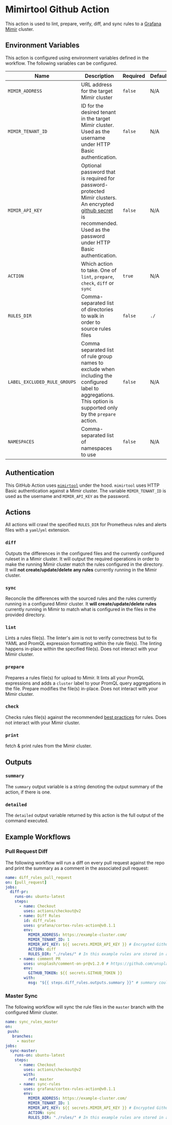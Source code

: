 # Mimirtool Github Action

This action is used to lint, prepare, verify, diff, and sync rules to a [Grafana Mimir](https://github.com/grafana/mimir) cluster.

## Environment Variables

This action is configured using environment variables defined in the workflow. The following variables can be configured.

| Name                         | Description                                                                                                                                                                                                                                | Required | Default |
| ---------------------------- | ------------------------------------------------------------------------------------------------------------------------------------------------------------------------------------------------------------------------------------------ | -------- | ------- |
| `MIMIR_ADDRESS`             | URL address for the target Mimir cluster                                                                                                                                                                                                  | `false`  | N/A     |
| `MIMIR_TENANT_ID`           | ID for the desired tenant in the target Mimir cluster. Used as the username under HTTP Basic authentication.                                                                                                                                                                                     | `false`  | N/A     |
| `MIMIR_API_KEY`             | Optional password that is required for password-protected Mimir clusters. An encrypted [github secret](https://help.github.com/en/actions/automating-your-workflow-with-github-actions/creating-and-using-encrypted-secrets ) is recommended. Used as the password under HTTP Basic authentication. | `false`  | N/A     |
| `ACTION`                     | Which action to take. One of `lint`, `prepare`, `check`, `diff` or `sync`                                                                                                                                                                  | `true`   | N/A     |
| `RULES_DIR`                  | Comma-separated list of directories to walk in order to source rules files                                                                                                                                                                 | `false`  | `./`    |
| `LABEL_EXCLUDED_RULE_GROUPS` | Comma separated list of rule group names to exclude when including the configured label to aggregations. This option is supported only by the `prepare` action.                                                                            | `false`  | N/A     |
| `NAMESPACES`                 | Comma-separated list of namespaces to use                                                                                                                                                                                                  | `false`  | N/A     |

## Authentication

This GitHub Action uses [`mimirtool`](https://github.com/grafana/mimir) under the hood.
`mimirtool` uses HTTP Basic authentication against a Mimir cluster. The variable `MIMIR_TENANT_ID` is used as the username and `MIMIR_API_KEY` as the password.

## Actions

All actions will crawl the specified `RULES_DIR` for Prometheus rules and alerts files with a `yaml`/`yml` extension.

### `diff`

Outputs the differences in the configured files and the currently configured ruleset in a Mimir cluster. It will output the required operations in order to make the running Mimir cluster match the rules configured in the directory. It will **not create/update/delete any rules** currently running in the Mimir cluster.

### `sync`

Reconcile the differences with the sourced rules and the rules currently running in a configured Mimir cluster. It **will create/update/delete rules** currently running in Mimir to match what is configured in the files in the provided directory.

### `lint`

Lints a rules file(s). The linter's aim is not to verify correctness but to fix YAML and PromQL expression formatting within the rule file(s). The linting happens in-place within the specified file(s). Does not interact with your Mimir cluster.

### `prepare`
Prepares a rules file(s) for upload to Mimir. It lints all your PromQL expressions and adds a `cluster` label to your PromQL query aggregations in the file. Prepare modifies the file(s) in-place. Does not interact with your Mimir cluster.

### `check`

Checks rules file(s) against the recommended [best practices](https://prometheus.io/docs/practices/rules/) for rules. Does not interact with your Mimir cluster.

### `print`

fetch & print rules from the Mimir cluster.

## Outputs

### `summary`

The `summary` output variable is a string denoting the output summary of the action, if there is one.

### `detailed`

The `detailed` output variable returned by this action is the full output of the command executed.

## Example Workflows

### Pull Request Diff

The following workflow will run a diff on every pull request against the repo and print the summary as a comment in the associated pull request:

```yaml
name: diff_rules_pull_request
on: [pull_request]
jobs:
  diff-pr:
    runs-on: ubuntu-latest
    steps:
      - name: Checkout
        uses: actions/checkout@v2
      - name: Diff Rules
        id: diff_rules
        uses: grafana/cortex-rules-action@v0.1.1
        env:
          MIMIR_ADDRESS: https://example-cluster.com/
          MIMIR_TENANT_ID: 1
          MIMIR_API_KEY: ${{ secrets.MIMIR_API_KEY }} # Encrypted Github Secret https://help.github.com/en/actions/automating-your-workflow-with-github-actions/creating-and-using-encrypted-secrets
          ACTION: diff
          RULES_DIR: "./rules/" # In this example rules are stored in a rules directory in the repo
      - name: comment PR
        uses: unsplash/comment-on-pr@v1.2.0 # https://github.com/unsplash/comment-on-pr
        env:
          GITHUB_TOKEN: ${{ secrets.GITHUB_TOKEN }}
        with:
          msg: "${{ steps.diff_rules.outputs.summary }}" # summary could be replaced with detailed for a more granular view
```

### Master Sync

The following workflow will sync the rule files in the `master` branch with the configured Mimir cluster.

```yaml
name: sync_rules_master
on:
 push:
   branches:
     - master
jobs:
  sync-master:
    runs-on: ubuntu-latest
    steps:
      - name: Checkout
        uses: actions/checkout@v2
        with:
          ref: master
      - name: sync-rules
        uses: grafana/cortex-rules-action@v0.1.1
        env:
          MIMIR_ADDRESS: https://example-cluster.com/
          MIMIR_TENANT_ID: 1
          MIMIR_API_KEY: ${{ secrets.MIMIR_API_KEY }} # Encrypted Github Secret https://help.github.com/en/actions/automating-your-workflow-with-github-actions/creating-and-using-encrypted-secrets
          ACTION: sync
          RULES_DIR: "./rules/" # In this example rules are stored in a rules directory in the repo
```
